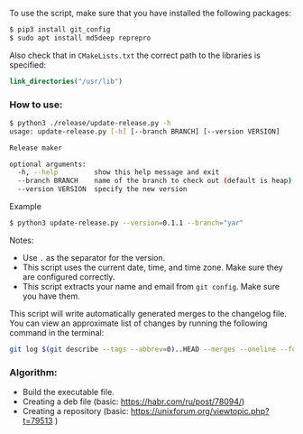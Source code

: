 To use the script, make sure that you have installed the following packages:
```bash
$ pip3 install git_config
$ sudo apt install md5deep reprepro
```
Also check that in `CMakeLists.txt` the correct path to the libraries is specified: 
```cmake
link_directories("/usr/lib")
```

### How to use:
```bash
$ python3 ./release/update-release.py -h
usage: update-release.py [-h] [--branch BRANCH] [--version VERSION]

Release maker

optional arguments:
  -h, --help         show this help message and exit
  --branch BRANCH    name of the branch to check out (default is heap)
  --version VERSION  specify the new version
```
Example
```bash
$ python3 update-release.py --version=0.1.1 --branch="yar"
```
Notes: 
* Use `.` as the separator for the version.
* This script uses the current date, time, and time zone. Make sure they are configured correctly.
* This script extracts your name and email from `git config`. Make sure you have them.

This script will write automatically generated merges to the changelog file.
You can view an approximate list of changes by running the following command in the terminal:

```bash
git log $(git describe --tags --abbrev=0)..HEAD --merges --oneline --format="  * %h %s by %an <%aE>"
```

### Algorithm:
* Build the executable file. 
* Creating a deb file (basic: https://habr.com/ru/post/78094/)
* Creating a repository (basic: https://unixforum.org/viewtopic.php?t=79513 )
